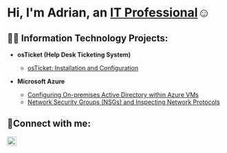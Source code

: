 <h1>Hi, I'm Adrian, an <a href="https://www.linkedin.com/in/adrianbolt/">IT Professional</a>☺</h1>

<h2>👨‍💻 Information Technology Projects:</h2>

- <b>osTicket (Help Desk Ticketing System)</b>
  - [osTicket: Installation and Configuration](https://github.com/adrianbolt1/osticket)

- <b>Microsoft Azure</b>
  - [Configuring On-premises Active Directory within Azure VMs](https://github.com/adrianbolt1/active-directory)
  - [Network Security Groups (NSGs) and Inspecting Network Protocols](https://github.com/adrianbolt1/azure-networking)

<h2>🤳Connect with me:</h2>


[<img align="left" alt="Josh | LinkedIn" width="22px" src="https://cdn.jsdelivr.net/npm/simple-icons@v3/icons/linkedin.svg" />][linkedin]



[linkedin]: https://www.linkedin.com/in/adrianbolt/
